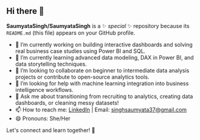 ## Hi there 👋


**SaumyataSingh/SaumyataSingh** is a ✨ _special_ ✨ repository because its `README.md` (this file) appears on your GitHub profile.

- 🔭 I’m currently working on building interactive dashboards and solving real business case studies using Power BI and SQL.
- 🌱 I’m currently learning advanced data modeling, DAX in Power BI, and data storytelling techniques.
- 👯 I’m looking to collaborate on beginner to intermediate data analysis projects or contribute to open-source analytics tools.
- 🤔 I’m looking for help with machine learning integration into business intelligence workflows.
- 💬 Ask me about transitioning from recruiting to analytics, creating data dashboards, or cleaning messy datasets!
- 📫 How to reach me: [LinkedIn](https://www.linkedin.com/in/saumyatasingh) | Email: singhsaumyata37@gmail.com
- 😄 Pronouns: She/Her

Let's connect and learn together! 🚀
